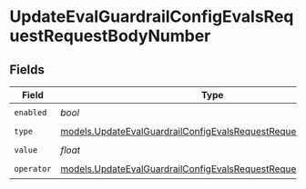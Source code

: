 # UpdateEvalGuardrailConfigEvalsRequestRequestBodyNumber


## Fields

| Field                                                                                                                                    | Type                                                                                                                                     | Required                                                                                                                                 | Description                                                                                                                              |
| ---------------------------------------------------------------------------------------------------------------------------------------- | ---------------------------------------------------------------------------------------------------------------------------------------- | ---------------------------------------------------------------------------------------------------------------------------------------- | ---------------------------------------------------------------------------------------------------------------------------------------- |
| `enabled`                                                                                                                                | *bool*                                                                                                                                   | :heavy_check_mark:                                                                                                                       | N/A                                                                                                                                      |
| `type`                                                                                                                                   | [models.UpdateEvalGuardrailConfigEvalsRequestRequestBody42Type](../models/updateevalguardrailconfigevalsrequestrequestbody42type.md)     | :heavy_check_mark:                                                                                                                       | N/A                                                                                                                                      |
| `value`                                                                                                                                  | *float*                                                                                                                                  | :heavy_check_mark:                                                                                                                       | N/A                                                                                                                                      |
| `operator`                                                                                                                               | [models.UpdateEvalGuardrailConfigEvalsRequestRequestBodyOperator](../models/updateevalguardrailconfigevalsrequestrequestbodyoperator.md) | :heavy_check_mark:                                                                                                                       | N/A                                                                                                                                      |